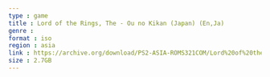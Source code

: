 ```yaml
---
type : game
title : Lord of the Rings, The - Ou no Kikan (Japan) (En,Ja)
genre : 
format : iso
region : asia
link : https://archive.org/download/PS2-ASIA-ROMS321COM/Lord%20of%20the%20Rings%2C%20The%20-%20Ou%20no%20Kikan%20%28Japan%29%20%28En%2CJa%29.7z
size : 2.7GB
---
```


